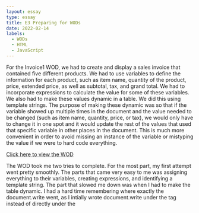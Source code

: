 ```yaml
---
layout: essay
type: essay
title: E3 Preparing for WODs
date: 2022-02-14
labels:
  - WODs 
  - HTML 
  - JavaScript
---
```


For the Invoice1 WOD, we had to create and display a sales invoice that contained five different products. We had to use variables to define the information for each product, such as item name, quantity of the product, price, extended price, as well as subtotal, tax, and grand total. We had to incorporate expressions to calculate the value for some of these variables. We also had to make these values dynamic in a table. We did this using template strings. The purpose of making these dynamic was so that if the variable showed up multiple times in the document and the value needed to be changed (such as item name, quantity, price, or tax), we would only have to change it in one spot and it would update the rest of the values that used that specific variable in other places in the document. This is much more convenient in order to avoid missing an instance of the variable or mistyping the value if we were to hard code everything.

<a href = "https://dport96.github.io/ITM352/morea/060.expressions-operators/experience-invoice1.html">Click here to view the WOD</a>

The WOD took me two tries to complete. For the most part, my first attempt went pretty smoothly. The parts that came very easy to me was assigning everything to their variables, creating expressions, and identifying a template string. The part that slowed me down was when I had to make the table dynamic. I had a hard time remembering where exactly the document.write went, as I intially wrote document.write under the <tr> tag instead of directly under the <script> tag. Also, instead of putting '); directly after the </tr> tag, I put the whole thing on one line, so it looked like this: document.write(' '); when it should've looked like this: document.write(' after the open (<script>) tag and '); after the closing (</tr>) tag (Not able to use backticks, so the single quotes represent backticks). Therefore, I ended up watching the screencast for this part. After doing so, I was able to complete the WOD a second time with an Rx time of about 15:30. 

Usually, when I prepare for WODs, I review the readings and screencast. Therefore, this is what I did to prepare for Invoice1 WOD. I didn't need much of a review when it came to setting variables, creating expressions, and identifying a string template, but it was a great refresher before starting.

Something that I could have done to better prepare for this WOD is to also review the lab. After completing the WOD, I realized that we also practiced these exercises together in class. If I had reviewed the lab, I probably would not have been confused on the document.write step and would have been able to do the WOD perfectly in one try. Therefore, this is something that I will definitely do differently for the next WOD. 
